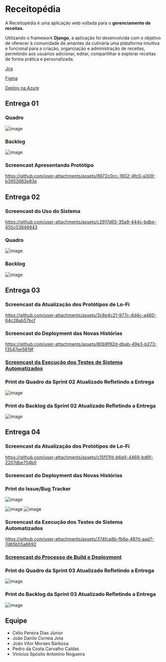 # Receitopédia

A Receitopédia é uma aplicação web voltada para o **gerenciamento de receitas.**

Utilizando o framework **Django**, a aplicação foi desenvolvida com o objetivo de oferecer à comunidade de amantes da culinária uma plataforma intuitiva e funcional para a criação, organização e administração de receitas, permitindo aos usuários adicionar, editar, compartilhar e explorar receitas de forma prática e personalizada.

[Jira](https://receitopedia.atlassian.net/jira/software/projects/SCRUM/boards/3)

[Figma](https://www.figma.com/design/UIxrJg5ZTuVd0yeqVkzu8V/Receitop%C3%A9dia?node-id=0-1&t=GAdtcOXiKKQ1YMrh-1)

[Deploy na Azure](https://receitopediaapp.azurewebsites.net)

## Entrega 01

### Quadro

![image](https://github.com/user-attachments/assets/e6ad23f0-084d-4e1b-9609-a16323e692b9)

### Backlog

![image](https://github.com/user-attachments/assets/70490ff1-37b5-404c-bc8e-625fc1ca9a01)

### Screencast Apresentando Protótipo

https://github.com/user-attachments/assets/8972c0cc-1602-4fc0-a309-b3952683e83e

## Entrega 02

### Screencast do Uso do Sistema

https://github.com/user-attachments/assets/c2917d65-35a9-444c-bdbe-455c03846943

### Quadro

![image](https://github.com/user-attachments/assets/d11826a6-05ee-4aff-8151-0bb60b091a4b)

### Backlog

![image](https://github.com/user-attachments/assets/48349381-4372-4693-92d9-33287b80d7a4)

## Entrega 03

### Screencast da Atualização dos Protótipos de Lo-Fi

https://github.com/user-attachments/assets/3c8e4c21-977c-4d4c-a460-64c28ab57bcf

### Screencast do Deployment das Novas Histórias

https://github.com/user-attachments/assets/80b9f92d-dbab-49e3-b273-f3547ee5819f

### [Screencast da Execução dos Testes de Sistema Automatizados](https://youtu.be/GvZJupZB3fg)

### Print do Quadro da Sprint 02 Atualizado Refletindo a Entrega

![image](https://github.com/user-attachments/assets/fe6a042b-db1d-4ca1-a443-4b63ef4e56ef)

### Print do Backlog da Sprint 02 Atualizado Refletindo a Entrega

![image](https://github.com/user-attachments/assets/9788fed5-9af7-4039-8da4-64c1360421c0)

## Entrega 04

### Screencast da Atualização dos Protótipos de Lo-Fi

https://github.com/user-attachments/assets/c15f51fd-b6d4-4469-bd6f-2207dbe704b0

### Screencast do Deployment das Novas Histórias

### Print do Issue/Bug Tracker

![image](https://github.com/user-attachments/assets/63098970-46a7-40a4-bf65-3c5bbdf15c83)

![image](https://github.com/user-attachments/assets/0702d708-7b72-4044-a353-f5b31259193d)
![image](https://github.com/user-attachments/assets/15bc28a5-6005-4886-a69b-3a0f317a1a29)

### Screencast da Execução dos Testes de Sistema Automatizados

https://github.com/user-attachments/assets/374fca8b-fb6a-487d-aad7-7d65b55a6692

### [Screencast do Processo de Build e Deployment](https://youtu.be/bop8lL5siMs)

### Print do Quadro da Sprint 03 Atualizado Refletindo a Entrega

![image](https://github.com/user-attachments/assets/c5969754-d239-428b-9532-cb6698d341cf)

### Print do Backlog da Sprint 03 Atualizado Refletindo a Entrega

![image](https://github.com/user-attachments/assets/b1a04ec6-f203-4d60-9568-c55ecce88a84)

## Equipe

* Célio Pereira Dias Júnior
* João Danilo Correia Jota
* João Vitor Moraes Barbosa
* Pedro da Costa Carvalho Caldas
* Vinícius Spósito Antonino Nogueira
